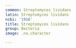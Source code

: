 ```yaml
---
common: Streptomyces lividans
latin: Streptomyces lividans
ncbi: '1916'
title: Streptomyces lividans
group: Bacteria
image: .na.character

---
```

